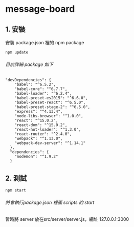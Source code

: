 # message-board
## 1. 安裝
安裝 package.json 裡的 npm package
```
npm update
```
###### 目前詳細 package 如下
```
"devDependencies": {
    "babel": "^6.5.2",
    "babel-core": "^6.7.7",
    "babel-loader": "^6.2.4",
    "babel-preset-es2015": "^6.6.0",
    "babel-preset-react": "^6.5.0",
    "babel-preset-stage-2": "^6.5.0",
    "express": "^4.13.4",
    "node-libs-browser": "^1.0.0",
    "react": "^15.0.2",
    "react-dom": "^15.0.2",
    "react-hot-loader": "^1.3.0",
    "react-router": "^2.4.0",
    "webpack": "^1.13.0",
    "webpack-dev-server": "^1.14.1"
  },
  "dependencies": {
    "nodemon": "^1.9.2"
  }
```
  
## 2. 測試
```
npm start
```
###### 將會執行package.json 裡面 scripts 的 start

暫時將 server 放在src/server/server.js，網址 127.0.0.1:3000

